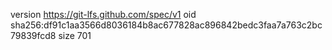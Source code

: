 version https://git-lfs.github.com/spec/v1
oid sha256:df91c1aa3566d8036184b8ac677828ac896842bedc3faa7a763c2bc79839fcd8
size 701
